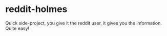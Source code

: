 # reddit-holmes
Quick side-project, you give it the reddit user, it gives you the information. Quite easy!
